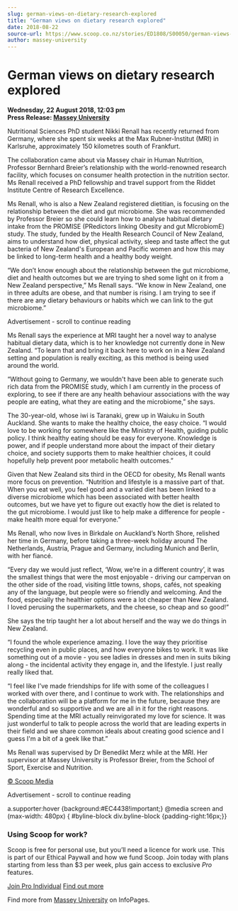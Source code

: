 ```yaml
---
slug: german-views-on-dietary-research-explored
title: "German views on dietary research explored"
date: 2018-08-22
source-url: https://www.scoop.co.nz/stories/ED1808/S00050/german-views-on-dietary-research-explored.htm
author: massey-university
---
```

German views on dietary research explored
=========================================

**Wednesday, 22 August 2018, 12:03 pm**  
**Press Release: [Massey University](https://info.scoop.co.nz/Massey_University)**

Nutritional Sciences PhD student Nikki Renall has recently returned from Germany, where she spent six weeks at the Max Rubner-Institut (MRI) in Karlsruhe, approximately 150 kilometres south of Frankfurt.

The collaboration came about via Massey chair in Human Nutrition, Professor Bernhard Breier’s relationship with the world-renowned research facility, which focuses on consumer health protection in the nutrition sector. Ms Renall received a PhD fellowship and travel support from the Riddet Institute Centre of Research Excellence.

Ms Renall, who is also a New Zealand registered dietitian, is focusing on the relationship between the diet and gut microbiome. She was recommended by Professor Breier so she could learn how to analyse habitual dietary intake from the PROMISE (PRedictors linking Obesity and gut MIcrobiomE) study. The study, funded by the Health Research Council of New Zealand, aims to understand how diet, physical activity, sleep and taste affect the gut bacteria of New Zealand's European and Pacific women and how this may be linked to long-term health and a healthy body weight.

“We don’t know enough about the relationship between the gut microbiome, diet and health outcomes but we are trying to shed some light on it from a New Zealand perspective,” Ms Renall says. “We know in New Zealand, one in three adults are obese, and that number is rising. I am trying to see if there are any dietary behaviours or habits which we can link to the gut microbiome.”

Advertisement - scroll to continue reading





Ms Renall says the experience at MRI taught her a novel way to analyse habitual dietary data, which is to her knowledge not currently done in New Zealand. “To learn that and bring it back here to work on in a New Zealand setting and population is really exciting, as this method is being used around the world.

“Without going to Germany, we wouldn't have been able to generate such rich data from the PROMISE study, which I am currently in the process of exploring, to see if there are any health behaviour associations with the way people are eating, what they are eating and the microbiome,” she says.

The 30-year-old, whose iwi is Taranaki, grew up in Waiuku in South Auckland. She wants to make the healthy choice, the easy choice. “I would love to be working for somewhere like the Ministry of Health, guiding public policy. I think healthy eating should be easy for everyone. Knowledge is power, and if people understand more about the impact of their dietary choice, and society supports them to make healthier choices, it could hopefully help prevent poor metabolic health outcomes.”

Given that New Zealand sits third in the OECD for obesity, Ms Renall wants more focus on prevention. “Nutrition and lifestyle is a massive part of that. When you eat well, you feel good and a varied diet has been linked to a diverse microbiome which has been associated with better health outcomes, but we have yet to figure out exactly how the diet is related to the gut microbiome. I would just like to help make a difference for people - make health more equal for everyone.”

Ms Renall, who now lives in Birkdale on Auckland’s North Shore, relished her time in Germany, before taking a three-week holiday around The Netherlands, Austria, Prague and Germany, including Munich and Berlin, with her fiancé.

“Every day we would just reflect, ‘Wow, we’re in a different country’, it was the smallest things that were the most enjoyable - driving our campervan on the other side of the road, visiting little towns, shops, cafés, not speaking any of the language, but people were so friendly and welcoming. And the food, especially the healthier options were a lot cheaper than New Zealand. I loved perusing the supermarkets, and the cheese, so cheap and so good!”

She says the trip taught her a lot about herself and the way we do things in New Zealand.

“I found the whole experience amazing. I love the way they prioritise recycling even in public places, and how everyone bikes to work. It was like something out of a movie - you see ladies in dresses and men in suits biking along - the incidental activity they engage in, and the lifestyle. I just really really liked that.

“I feel like I’ve made friendships for life with some of the colleagues I worked with over there, and I continue to work with. The relationships and the collaboration will be a platform for me in the future, because they are wonderful and so supportive and we are all in it for the right reasons. Spending time at the MRI actually reinvigorated my love for science. It was just wonderful to talk to people across the world that are leading experts in their field and we share common ideals about creating good science and I guess I'm a bit of a geek like that.”

Ms Renall was supervised by Dr Benedikt Merz while at the MRI. Her supervisor at Massey University is Professor Breier, from the School of Sport, Exercise and Nutrition.

[© Scoop Media](http://www.scoop.co.nz/about/terms.html)  

Advertisement - scroll to continue reading



a.supporter:hover {background:#EC4438!important;} @media screen and (max-width: 480px) { #byline-block div.byline-block {padding-right:16px;}}

### Using Scoop for work?

Scoop is free for personal use, but you’ll need a licence for work use. This is part of our Ethical Paywall and how we fund Scoop. Join today with plans starting from less than $3 per week, plus gain access to exclusive _Pro_ features.  
  
[Join Pro Individual](https://pro.scoop.co.nz/Individual/?from=ProIn24) [Find out more](https://pro.scoop.co.nz/using-scoop-for-work/?from=ProIn24)

Find more from [Massey University](https://info.scoop.co.nz/Massey_University) on InfoPages.
